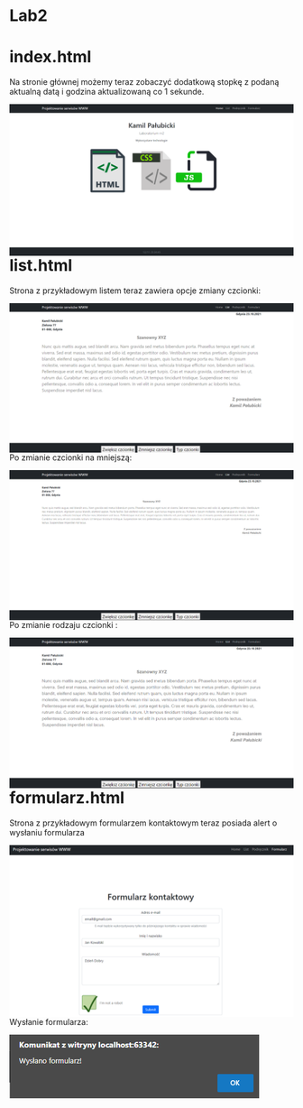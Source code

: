 # Lab2

# index.html

<p>Na stronie głównej możemy teraz zobaczyć dodatkową stopkę z podaną aktualną datą i godzina aktualizowaną co 1 sekunde.<br></p>

<img src="assets/index.png" alt="index"  style="float: left;" />


# list.html

<p>Strona z przykładowym listem teraz zawiera opcje zmiany czcionki:<br></p>

<img src="assets/list.png" alt="list"  style="float: left;" />

<p>Po zmianie czcionki na mniejszą:</p>

<img src="assets/list2.png" alt="list"  style="float: left;" />

<p><br>Po zmianie rodzaju czcionki :<br></p>

<img src="assets/list3.png" alt="list"  style="float: left;" />


# formularz.html

<p>Strona z przykładowym formularzem kontaktowym teraz posiada alert o wysłaniu formularza<br></p>

<img src="assets/form.png" alt="formularz"  style="float: left;" />

<p><br>Wysłanie formularza:<br></p>

<img src="assets/form2.png" alt="formularz"  style="float: left;" />
